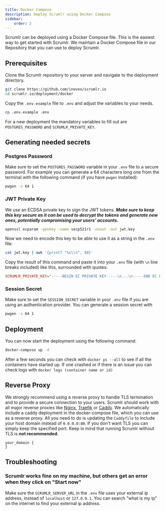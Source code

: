 ```yaml
---
title: Docker Compose
description: Deploy Scrumlr using Docker Compose
sidebar:
    order: 2
---
```


Scrumlr can be deployed using a Docker Compose file. This is the easiest way to get started with Scrumlr.
We maintain a Docker Compose file in our Repository that you can use to deploy Scrumlr.

## Prerequisites
Clone the Scrumlr repository to your server and navigate to the deployment directory.
```sh
git clone https://github.com/inovex/scrumlr.io
cd scrumlr.io/deployment/docker
```

Copy the `.env.example` file to `.env` and adjust the variables to your needs.
```sh
cp .env.example .env
```

For a new deployment the mandatory variables to fill out are `POSTGRES_PASSWORD` and `SCRUMLR_PRIVATE_KEY`.

## Generating needed secrets

### Postgres Password

Make sure to set the `POSTGRES_PASSWORD` variable in your `.env` file to a secure password. For example you can generate a 64 characters long one from the terminal with the following command (if you have `pwgen` installed):

```sh
pwgen -s 64 1
```

### JWT Private Key
We use an ECDSA private key to sign the JWT tokens.
***Make sure to keep this key secure as it can be used to decrypt the tokens and generate new ones, potentially compromising your users' accounts.***
```sh
openssl ecparam -genkey -name secp521r1 -noout -out jwt.key
```
Now we need to encode this key to be able to use it as a string in the `.env` file:
```sh
cat jwt.key | awk '{printf "%s\\n", $0}'
```

Copy the result of this command and paste it into your `.env` file (with `\n` line breaks included) like this, surrounded with quotes:

```ini
SCRUMLR_PRIVATE_KEY="-----BEGIN EC PRIVATE KEY-----\n...\n-----END EC PRIVATE KEY-----\n"
```

### Session Secret

Make sure to set the `SESSION_SECRET` variable in your `.env` file if you are using an authentication provider.
You can generate a session secret with

```sh
pwgen -s 64 1
```

## Deployment
You can now start the deployment using the following command.
```sh
docker-compose up -d
```

After a few seconds you can check with `docker ps --all` to see if all the containers have started up. If one crashed or if there is an issue you can check logs with `docker logs (container name or id)`

## Reverse Proxy
We strongly recommend using a reverse proxy to handle TLS termination and to provide a secure connection to your users.
Scrumlr should work with all major reverse proxies like [Nginx](https://nginx.org), [Traefik](https://traefik.io/traefik/) or [Caddy](https://caddyserver.com/docs/quick-starts/reverse-proxy).
We automatically include a caddy deployment in the docker-compose file, which you can use as a reverse proxy.
All you need to do is updating the `Caddyfile` to include your host domain instead of `0.0.0.0:80`.
If you don't want TLS you can simply keep the specified port.
Keep in mind that running Scrumlr without TLS is **not recommended**.

```
your_domain {
}
```

## Troubleshooting

### Scrumlr works fine on my machine, but others get an error when they click on "Start now"

Make sure the `SCRUMLR_SERVER_URL` in the `.env` file uses your external ip address, instead of `localhost` or `127.0.0.1`.
You can search "what is my ip" on the internet to find your external ip address.
